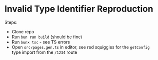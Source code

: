 # Invalid Type Identifier Reproduction


Steps:

- Clone repo
- Run `bun run build` (should be fine)
- Run `bunx tsc` - see TS errors
- Open `src/pages.gen.ts` in editor, see red squiggles for the `getConfig` type import from the `/1234` route